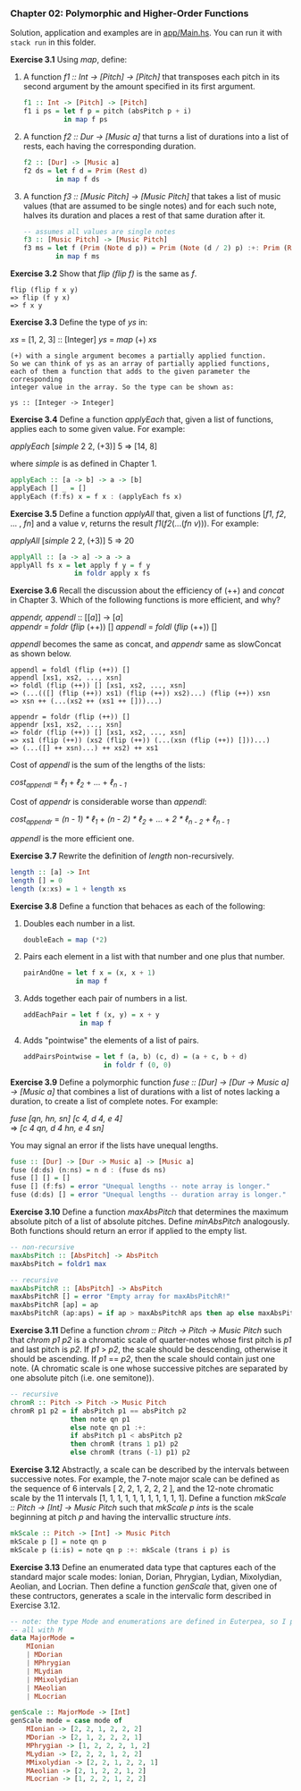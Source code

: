 ### Chapter 02: Polymorphic and Higher-Order Functions

Solution, application and examples are in [app/Main.hs](./app/Main.hs). You can run it with `stack run` in this folder.

**Exercise 3.1** Using _map_, define:

1. A function _f1 :: Int -> [Pitch] -> [Pitch]_ that transposes each pitch in its second argument by the amount specified in its first argument.

    ```haskell
    f1 :: Int -> [Pitch] -> [Pitch]
    f1 i ps = let f p = pitch (absPitch p + i)
              in map f ps
    ```

2. A function _f2 :: Dur -> [Music a]_ that turns a list of durations into a list of rests, each having the corresponding duration.

    ```haskell
    f2 :: [Dur] -> [Music a]
    f2 ds = let f d = Prim (Rest d)
            in map f ds
    ```

3. A function _f3 :: [Music Pitch] -> [Music Pitch]_ that takes a list of music values (that are assumed to be single notes) and for each such note, halves its duration and places a rest of that same duration after it.

    ```haskell
    -- assumes all values are single notes
    f3 :: [Music Pitch] -> [Music Pitch]
    f3 ms = let f (Prim (Note d p)) = Prim (Note (d / 2) p) :+: Prim (Rest (d / 2))
            in map f ms
    ```

**Exercise 3.2** Show that _flip (flip f)_ is the same as _f_.

```
flip (flip f x y)
=> flip (f y x)
=> f x y
```

**Exercise 3.3** Define the type of _ys_ in:

_xs_ = [1, 2, 3] :: [Integer]
_ys_ = _map_ (+) _xs_

```
(+) with a single argument becomes a partially applied function.
So we can think of ys as an array of partially applied functions,
each of them a function that adds to the given parameter the corresponding
integer value in the array. So the type can be shown as:

ys :: [Integer -> Integer]
```

**Exercise 3.4** Define a function _applyEach_ that, given a list of functions, applies each to some given value. For example:

_applyEach_ [_simple_ 2 2, (+3)] 5 => [14, 8]

where _simple_ is as defined in Chapter 1.

```haskell
applyEach :: [a -> b] -> a -> [b]
applyEach [] _ = []
applyEach (f:fs) x = f x : (applyEach fs x)
```

**Exercise 3.5** Define a function _applyAll_ that, given a list of functions [_f1_, _f2_, ... , _fn_] and a value _v_, returns the result _f1_(_f2_(...(_fn v_))). For example:

_applyAll_ [_simple_ 2 2, (+3)] 5 => 20

```haskell
applyAll :: [a -> a] -> a -> a
applyAll fs x = let apply f y = f y
                in foldr apply x fs
```

**Exercise 3.6** Recall the discussion about the efficiency of (++) and _concat_ in Chapter 3. Which of the following functions is more efficient, and why?

_appendr, appendl_ :: \[\[_a_\]\] -> \[_a_\]\
_appendr_ = _foldr_ (_flip_ (++)) []
_appendl_ = _foldl_ (_flip_ (++)) []

_appendl_ becomes the same as concat, and _appendr_ same as slowConcat as shown below.

```
appendl = foldl (flip (++)) []
appendl [xs1, xs2, ..., xsn]
=> foldl (flip (++)) [] [xs1, xs2, ..., xsn]
=> (...(([] (flip (++)) xs1) (flip (++)) xs2)...) (flip (++)) xsn
=> xsn ++ (...(xs2 ++ (xs1 ++ []))...)

appendr = foldr (flip (++)) []
appendr [xs1, xs2, ..., xsn]
=> foldr (flip (++)) [] [xs1, xs2, ..., xsn]
=> xs1 (flip (++)) (xs2 (flip (++)) (...(xsn (flip (++)) []))...)
=> (...([] ++ xsn)...) ++ xs2) ++ xs1
```

Cost of _appendl_ is the sum of the lengths of the lists:

_cost<sub>appendl</sub>_ = _ℓ<sub>1</sub>_ + _ℓ<sub>2</sub>_ + ... + _ℓ<sub>n - 1</sub>_

Cost of _appendr_ is considerable worse than _appendl_:

_cost<sub>appendr</sub>_ = _(n - 1) \* ℓ<sub>1</sub>_ + _(n - 2) \* ℓ<sub>2</sub>_ + ... + _2 \* ℓ<sub>n - 2</sub> + ℓ<sub>n - 1</sub>_

_appendl_ is the more efficient one.

**Exercise 3.7** Rewrite the definition of _length_ non-recursively.

```haskell
length :: [a] -> Int
length [] = 0
length (x:xs) = 1 + length xs
```

**Exercise 3.8** Define a function that behaces as each of the following:

1. Doubles each number in a list.

    ```haskell
    doubleEach = map (*2)
    ```

2. Pairs each element in a list with that number and one plus that number.

    ```haskell
    pairAndOne = let f x = (x, x + 1)
                 in map f
    ```

3. Adds together each pair of numbers in a list.

    ```haskell
    addEachPair = let f (x, y) = x + y
                  in map f
    ```

4. Adds "pointwise" the elements of a list of pairs.

    ```haskell
    addPairsPointwise = let f (a, b) (c, d) = (a + c, b + d)
                        in foldr f (0, 0)
    ```

**Exercise 3.9** Define a polymorphic function _fuse :: [Dur] -> [Dur -> Music a] -> [Music a]_ that combines a list of durations with a list of notes lacking a duration, to create a list of complete notes. For example:

_fuse [qn, hn, sn] [c 4, d 4, e 4]_\
=> _[c 4 qn, d 4 hn, e 4 sn]_

You may signal an error if the lists have unequal lengths.

```haskell
fuse :: [Dur] -> [Dur -> Music a] -> [Music a]
fuse (d:ds) (n:ns) = n d : (fuse ds ns)
fuse [] [] = []
fuse [] (f:fs) = error "Unequal lengths -- note array is longer."
fuse (d:ds) [] = error "Unequal lengths -- duration array is longer."
```

**Exercise 3.10** Define a function _maxAbsPitch_ that determines the maximum absolute pitch of a list of absolute pitches. Define _minAbsPitch_ analogously. Both functions should return an error if applied to the empty list.

```haskell
-- non-recursive
maxAbsPitch :: [AbsPitch] -> AbsPitch
maxAbsPitch = foldr1 max

-- recursive
maxAbsPitchR :: [AbsPitch] -> AbsPitch
maxAbsPitchR [] = error "Empty array for maxAbsPitchR!"
maxAbsPitchR [ap] = ap
maxAbsPitchR (ap:aps) = if ap > maxAbsPitchR aps then ap else maxAbsPitchR aps
```

**Exercise 3.11** Define a function _chrom :: Pitch -> Pitch -> Music Pitch_ such that _chrom p1 p2_ is a chromatic scale of quarter-notes whose first pitch is _p1_ and last pitch is _p2_. If _p1_ > _p2_, the scale should be descending, otherwise it should be ascending. If _p1_ == _p2_, then the scale should contain just one note. (A chromatic scale is one whose successive pitches are separated by one absolute pitch (i.e. one semitone)).

```haskell
-- recursive
chromR :: Pitch -> Pitch -> Music Pitch
chromR p1 p2 = if absPitch p1 == absPitch p2
               then note qn p1
               else note qn p1 :+:
               if absPitch p1 < absPitch p2
               then chromR (trans 1 p1) p2
               else chromR (trans (-1) p1) p2
```

**Exercise 3.12** Abstractly, a scale can be described by the intervals between successive notes. For example, the 7-note major scale can be defined as the sequence of 6 intervals [ 2, 2, 1, 2, 2, 2 ], and the 12-note chromatic scale by the 11 intervals [1, 1, 1, 1, 1, 1, 1, 1, 1, 1, 1]. Define a function _mkScale :: Pitch -> [Int] -> Music Pitch_ such that _mkScale p ints_ is the scale beginning at pitch _p_ and having the intervallic structure _ints_.

```haskell
mkScale :: Pitch -> [Int] -> Music Pitch
mkScale p [] = note qn p
mkScale p (i:is) = note qn p :+: mkScale (trans i p) is
```

**Exercise 3.13** Define an enumerated data type that captures each of the standard major scale modes: Ionian, Dorian, Phrygian, Lydian, Mixolydian, Aeolian, and Locrian. Then define a function _genScale_ that, given one of these contructors, generates a scale in the intervalic form described in Exercise 3.12.

```haskell
-- note: the type Mode and enumerations are defined in Euterpea, so I prefix
-- all with M
data MajorMode =
    MIonian
    | MDorian
    | MPhrygian
    | MLydian
    | MMixolydian
    | MAeolian
    | MLocrian

genScale :: MajorMode -> [Int]
genScale mode = case mode of
    MIonian -> [2, 2, 1, 2, 2, 2]
    MDorian -> [2, 1, 2, 2, 2, 1]
    MPhrygian -> [1, 2, 2, 2, 1, 2]
    MLydian -> [2, 2, 2, 1, 2, 2]
    MMixolydian -> [2, 2, 1, 2, 2, 1]
    MAeolian -> [2, 1, 2, 2, 1, 2]
    MLocrian -> [1, 2, 2, 1, 2, 2]
```
